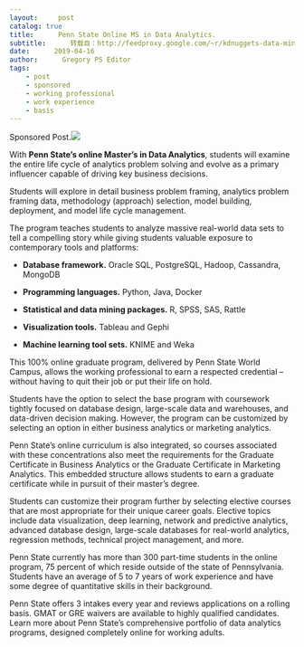 ```yaml
---
layout:     post
catalog: true
title:      Penn State Online MS in Data Analytics.
subtitle:      转载自：http://feedproxy.google.com/~r/kdnuggets-data-mining-analytics/~3/jKheBhsfIH4/penn-online-ms-data-analytics.html
date:      2019-04-16
author:      Gregory PS Editor
tags:
    - post
    - sponsored
    - working professional
    - work experience
    - basis
---
```


Sponsored Post.![](http://feedproxy.google.com/images/penn-state-online-ms-600.jpg)


With **Penn State’s online Master’s in Data Analytics**, students will examine the entire life cycle of analytics problem solving and evolve as a primary influencer capable of driving key business decisions.

Students will explore in detail business problem framing, analytics problem framing data, methodology (approach) selection, model building, deployment, and model life cycle management.

The program teaches students to analyze massive real-world data sets to tell a compelling story while giving students valuable exposure to contemporary tools and platforms:

- **Database framework.** Oracle SQL, PostgreSQL, Hadoop, Cassandra, MongoDB

- **Programming languages.** Python, Java, Docker

- **Statistical and data mining packages.** R, SPSS, SAS, Rattle

- **Visualization tools.** Tableau and Gephi

- **Machine learning tool sets.** KNIME and Weka


This 100% online graduate program, delivered by Penn State World Campus, allows the working professional to earn a respected credential – without having to quit their job or put their life on hold.

Students have the option to select the base program with coursework tightly focused on database design, large-scale data and warehouses, and data-driven decision making. However, the program can be customized by selecting an option in either business analytics or marketing analytics.

Penn State’s online curriculum is also integrated, so courses associated with these concentrations also meet the requirements for the Graduate Certificate in Business Analytics or the Graduate Certificate in Marketing Analytics. This embedded structure allows students to earn a graduate certificate while in pursuit of their master’s degree.

Students can customize their program further by selecting elective courses that are most appropriate for their unique career goals. Elective topics include data visualization, deep learning, network and predictive analytics, advanced database design, large-scale databases for real-world analytics, regression methods, technical project management, and more.

Penn State currently has more than 300 part-time students in the online program, 75 percent of which reside outside of the state of Pennsylvania. Students have an average of 5 to 7 years of work experience and have some degree of quantitative skills in their background.

Penn State offers 3 intakes every year and reviews applications on a rolling basis. GMAT or GRE waivers are available to highly qualified candidates. Learn more about Penn State’s comprehensive portfolio of data analytics programs, designed completely online for working adults.
